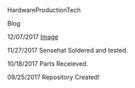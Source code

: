 HardwareProductionTech

Blog

12/07/2017
[Image](https://github.com/AldousMendoza/HardwareProductionTech/blob/master/placard.PNG?raw=true)
    
11/27/2017
Sensehat Soldered and tested.
    
10/18/2017
Parts Receieved.
   
09/25/2017
Repository Created!
